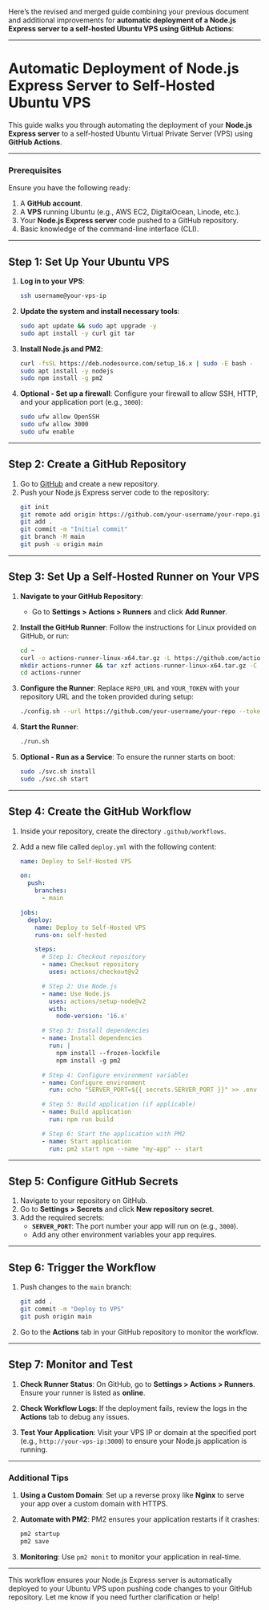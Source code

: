 Here’s the revised and merged guide combining your previous document and additional improvements for **automatic deployment of a Node.js Express server to a self-hosted Ubuntu VPS using GitHub Actions**:

---

# **Automatic Deployment of Node.js Express Server to Self-Hosted Ubuntu VPS**

This guide walks you through automating the deployment of your **Node.js Express server** to a self-hosted Ubuntu Virtual Private Server (VPS) using **GitHub Actions**.

---

### **Prerequisites**
Ensure you have the following ready:
1. A **GitHub account**.
2. A **VPS** running Ubuntu (e.g., AWS EC2, DigitalOcean, Linode, etc.).
3. Your **Node.js Express server** code pushed to a GitHub repository.
4. Basic knowledge of the command-line interface (CLI).

---

## **Step 1: Set Up Your Ubuntu VPS**

1. **Log in to your VPS**:
   ```bash
   ssh username@your-vps-ip
   ```

2. **Update the system and install necessary tools**:
   ```bash
   sudo apt update && sudo apt upgrade -y
   sudo apt install -y curl git tar
   ```

3. **Install Node.js and PM2**:
   ```bash
   curl -fsSL https://deb.nodesource.com/setup_16.x | sudo -E bash -
   sudo apt install -y nodejs
   sudo npm install -g pm2
   ```

4. **Optional - Set up a firewall**:
   Configure your firewall to allow SSH, HTTP, and your application port (e.g., `3000`):
   ```bash
   sudo ufw allow OpenSSH
   sudo ufw allow 3000
   sudo ufw enable
   ```

---

## **Step 2: Create a GitHub Repository**

1. Go to [GitHub](https://github.com) and create a new repository.
2. Push your Node.js Express server code to the repository:
   ```bash
   git init
   git remote add origin https://github.com/your-username/your-repo.git
   git add .
   git commit -m "Initial commit"
   git branch -M main
   git push -u origin main
   ```

---

## **Step 3: Set Up a Self-Hosted Runner on Your VPS**

1. **Navigate to your GitHub Repository**:
   - Go to **Settings > Actions > Runners** and click **Add Runner**.

2. **Install the GitHub Runner**:
   Follow the instructions for Linux provided on GitHub, or run:
   ```bash
   cd ~
   curl -o actions-runner-linux-x64.tar.gz -L https://github.com/actions/runner/releases/latest/download/actions-runner-linux-x64.tar.gz
   mkdir actions-runner && tar xzf actions-runner-linux-x64.tar.gz -C actions-runner
   cd actions-runner
   ```

3. **Configure the Runner**:
   Replace `REPO_URL` and `YOUR_TOKEN` with your repository URL and the token provided during setup:
   ```bash
   ./config.sh --url https://github.com/your-username/your-repo --token YOUR_TOKEN
   ```

4. **Start the Runner**:
   ```bash
   ./run.sh
   ```

5. **Optional - Run as a Service**:
   To ensure the runner starts on boot:
   ```bash
   sudo ./svc.sh install
   sudo ./svc.sh start
   ```

---

## **Step 4: Create the GitHub Workflow**

1. Inside your repository, create the directory `.github/workflows`.
2. Add a new file called `deploy.yml` with the following content:

   ```yaml
   name: Deploy to Self-Hosted VPS

   on:
     push:
       branches:
         - main

   jobs:
     deploy:
       name: Deploy to Self-Hosted VPS
       runs-on: self-hosted

       steps:
         # Step 1: Checkout repository
         - name: Checkout repository
           uses: actions/checkout@v2

         # Step 2: Use Node.js
         - name: Use Node.js
           uses: actions/setup-node@v2
           with:
             node-version: '16.x'

         # Step 3: Install dependencies
         - name: Install dependencies
           run: |
             npm install --frozen-lockfile
             npm install -g pm2

         # Step 4: Configure environment variables
         - name: Configure environment
           run: echo "SERVER_PORT=${{ secrets.SERVER_PORT }}" >> .env

         # Step 5: Build application (if applicable)
         - name: Build application
           run: npm run build

         # Step 6: Start the application with PM2
         - name: Start application
           run: pm2 start npm --name "my-app" -- start
   ```

---

## **Step 5: Configure GitHub Secrets**

1. Navigate to your repository on GitHub.
2. Go to **Settings > Secrets** and click **New repository secret**.
3. Add the required secrets:
   - **`SERVER_PORT`**: The port number your app will run on (e.g., `3000`).
   - Add any other environment variables your app requires.

---

## **Step 6: Trigger the Workflow**

1. Push changes to the `main` branch:
   ```bash
   git add .
   git commit -m "Deploy to VPS"
   git push origin main
   ```

2. Go to the **Actions** tab in your GitHub repository to monitor the workflow.

---

## **Step 7: Monitor and Test**

1. **Check Runner Status**:
   On GitHub, go to **Settings > Actions > Runners**. Ensure your runner is listed as **online**.

2. **Check Workflow Logs**:
   If the deployment fails, review the logs in the **Actions** tab to debug any issues.

3. **Test Your Application**:
   Visit your VPS IP or domain at the specified port (e.g., `http://your-vps-ip:3000`) to ensure your Node.js application is running.

---

### **Additional Tips**
1. **Using a Custom Domain**: 
   Set up a reverse proxy like **Nginx** to serve your app over a custom domain with HTTPS.

2. **Automate with PM2**:
   PM2 ensures your application restarts if it crashes:
   ```bash
   pm2 startup
   pm2 save
   ```

3. **Monitoring**:
   Use `pm2 monit` to monitor your application in real-time.

---

This workflow ensures your Node.js Express server is automatically deployed to your Ubuntu VPS upon pushing code changes to your GitHub repository. Let me know if you need further clarification or help!

